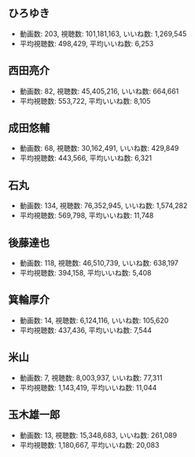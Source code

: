 ## ひろゆき

-   動画数: 203, 視聴数: 101,181,163, いいね数: 1,269,545
-   平均視聴数: 498,429, 平均いいね数: 6,253

## 西田亮介

-   動画数: 82, 視聴数: 45,405,216, いいね数: 664,661
-   平均視聴数: 553,722, 平均いいね数: 8,105

## 成田悠輔

-   動画数: 68, 視聴数: 30,162,491, いいね数: 429,849
-   平均視聴数: 443,566, 平均いいね数: 6,321

## 石丸

-   動画数: 134, 視聴数: 76,352,945, いいね数: 1,574,282
-   平均視聴数: 569,798, 平均いいね数: 11,748

## 後藤達也

-   動画数: 118, 視聴数: 46,510,739, いいね数: 638,197
-   平均視聴数: 394,158, 平均いいね数: 5,408

## 箕輪厚介

-   動画数: 14, 視聴数: 6,124,116, いいね数: 105,620
-   平均視聴数: 437,436, 平均いいね数: 7,544

## 米山

-   動画数: 7, 視聴数: 8,003,937, いいね数: 77,311
-   平均視聴数: 1,143,419, 平均いいね数: 11,044

## 玉木雄一郎

-   動画数: 13, 視聴数: 15,348,683, いいね数: 261,089
-   平均視聴数: 1,180,667, 平均いいね数: 20,083
